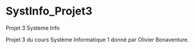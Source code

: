 SystInfo_Projet3
================

Projet 3 Systeme Info

Projet 3 du cours Système Informatique 1 donné par Olivier Bonaventure.
